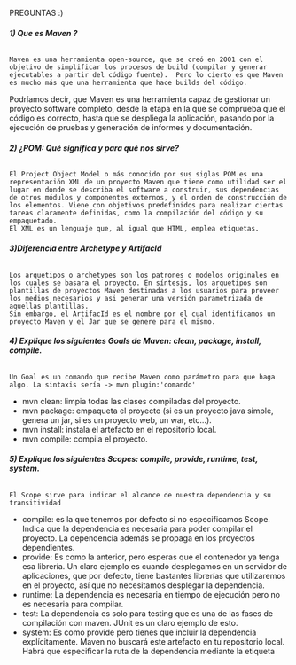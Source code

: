 PREGUNTAS :)

###### **1) Que es Maven ?**

    Maven es una herramienta open-source, que se creó en 2001 con el objetivo de simplificar los procesos de build (compilar y generar ejecutables a partir del código fuente).  Pero lo cierto es que Maven es mucho más que una herramienta que hace builds del código.
Podríamos decir, que Maven es una herramienta capaz de gestionar un proyecto software completo, desde la etapa en la que se comprueba que el código es correcto, hasta que se despliega la aplicación, pasando por la ejecución de pruebas y generación de informes y documentación.

###### **2) ¿POM: Qué significa y para qué nos sirve?**

    El Project Object Model o más conocido por sus siglas POM es una representación XML de un proyecto Maven que tiene como utilidad ser el lugar en donde se describa el software a construir, sus dependencias de otros módulos y componentes externos, y el orden de construcción de los elementos. Viene con objetivos predefinidos para realizar ciertas tareas claramente definidas, como la compilación del código y su empaquetado.
    El XML es un lenguaje que, al igual que HTML, emplea etiquetas.

###### **3)Diferencia entre Archetype y Artifacld**

    Los arquetipos o archetypes son los patrones o modelos originales en los cuales se basara el proyecto. En síntesis, los arquetipos son plantillas de proyectos Maven destinadas a los usuarios para proveer los medios necesarios y asi generar una versión parametrizada de aquellas plantillas.
    Sin embargo, el ArtifacId es el nombre por el cual identificamos un proyecto Maven y el Jar que se genere para el mismo.

###### **4) Explique los siguientes Goals de Maven: clean, package, install, compile.**

    Un Goal es un comando que recibe Maven como parámetro para que haga algo. La sintaxis sería -> mvn plugin:'comando'
 - mvn clean: limpia todas las clases compiladas del proyecto.
 - mvn package: empaqueta el proyecto (si es un proyecto java simple, genera un jar, si es un proyecto web, un war, etc…).
 - mvn install: instala el artefacto en el repositorio local.
 - mvn compile: compila el proyecto.

###### **5) Explique los siguientes Scopes: compile, provide, runtime, test, system.**

    El Scope sirve para indicar el alcance de nuestra dependencia y su transitividad
 - compile: es la que tenemos por defecto si no especificamos Scope. Indica que la dependencia es necesaria para poder compilar el proyecto. La dependencia además se propaga en los proyectos dependientes.
 - provide: Es como la anterior, pero esperas que el contenedor ya tenga esa librería. Un claro ejemplo es cuando desplegamos en un servidor de aplicaciones, que por defecto, tiene bastantes librerías que utilizaremos en el proyecto, así que no necesitamos desplegar la dependencia.
 - runtime: La dependencia es necesaria en tiempo de ejecución pero no es necesaria para compilar.
 - test: La dependencia es solo para testing que es una de las fases de compilación con maven. JUnit es un claro ejemplo de esto.
 - system: Es como provide pero tienes que incluir la dependencia explícitamente. Maven no buscará este artefacto en tu repositorio local. Habrá que especificar la ruta de la dependencia mediante la etiqueta <systemPath>


